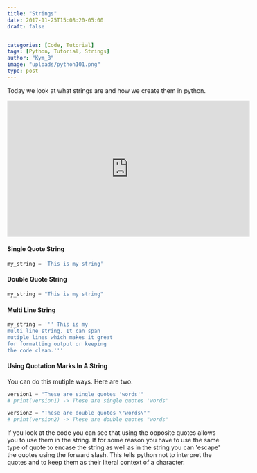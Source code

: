 ```yaml
---
title: "Strings"
date: 2017-11-25T15:08:20-05:00
draft: false


categories: [Code, Tutorial]
tags: [Python, Tutorial, Strings]
author: "Kym_B"
image: "uploads/python101.png"
type: post
---
```


Today we look at what strings are and how we create them in python.

<!--more-->
<iframe width="560" height="315" src="https://www.youtube.com/embed/KquuQ-YWU3I" frameborder="0" allow="autoplay; encrypted-media" allowfullscreen></iframe>

>
#### Single Quote String
``` python
my_string = 'This is my string'
```
#### Double Quote String
``` python
my_string = "This is my string"
```
#### Multi Line String
``` python
my_string = ''' This is my
multi line string. It can span
mutiple lines which makes it great
for formatting output or keeping
the code clean.'''
```
#### Using Quotation Marks In A String
You can do this mutiple ways. Here are two.
``` python
version1 = "These are single quotes 'words'"
# print(version1) -> These are single quotes 'words'

version2 = "These are double quotes \"words\""
# print(version2) -> These are double quotes "words"
```
If you look at the code you can see that using the opposite quotes allows you to use
them in the string. If for some reason you have to use the same type of quote to
encase the string as well as in the string you can 'escape' the quotes using the
forward slash. This tells python not to interpret the quotes and to keep them as 
their literal context of a character.
